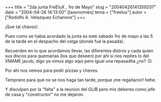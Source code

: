 +++
title = "2da junta FreEluX , 1ro de Mayo"
slug = "20040426141359207"
date = "2004-04-26 14:13:00"
[taxonomies]
tema = ["freelux"]
autor = ["Rodolfo A. Velazquez Echanove"]
+++

¡Que tal chavos!.

Pues como se habia acordado la junta es este sabado 1ro de mayo a las 5
de la tarde en el despacho del xstga (donde fué la pasada).

<!-- more -->
Recuerden en lo que acordamos llevar, las diferentes distros y cada
quien sus discos para quemarlas (los que deseen) por ahi si nos repites
lo del XMAME jacob, digo ya vimos algo aqui pero igual una repasadita
¿no? :D.

Por ahi nos vemos para pedir pizzas y cheves.

Temprano para que no se nos haga tan tarde, porque ¡me regañaron! hehe.

Y disculpen por la &quot;falta&quot; a la reunion del GLIB pero mis
deberes como jefe de casa y &quot;constructor&quot; no me dejaron.

